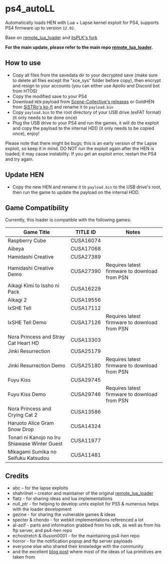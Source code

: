 # ps4_autoLL

Automatically loads HEN with Lua + Lapse kernel exploit for PS4, supports PS4 firmware up to version `12.02`.

Base on [remote_lua_loader](https://github.com/shahrilnet/remote_lua_loader) and [itsPLK's fork](https://github.com/itsPLK/ps5_lua_loader)

**For the main update, please refer to the main repo [remote_lua_loader](https://github.com/shahrilnet/remote_lua_loader).**

## How to use
* Copy all files from the savedata dir to your decrypted save (make sure to delete all files except the "sce_sys" folder before copy), then encrypt and resign to your accounts (you can either use Apollo and Discord bot from HTOS)
* Copy the modified save to your PS4
* Download `HEN` payload from [Scene-Collective's releases](https://github.com/Scene-Collective/ps4-hen/releases) or GoldHEN from [SiSTRo's ko-fi](https://ko-fi.com/s/bd655acbdband) and rename it to `payload.bin`
* Copy `payload.bin` to the root directory of your USB drive (exFAT format) (it only needs to be done once)
* Plug the USB drive to your PS4 and run the games, it will do the exploit and copy the payload to the internal HDD (it only needs to be copied once), enjoy! <be>

Please note that there might be bugs; this is an early version of the Lapse exploit, so keep it in mind. <be>
DO NOT run the exploit again after the HEN is loaded; it may cause instability. <be>
If you get an exploit error, restart the PS4 and try again.

## Update HEN

* Copy the new HEN and rename it to `payload.bin` to the USB drive's root, then run the game to update the payload on the internal HDD.

## Game Compatibility

Currently, this loader is compatible with the following games:
  
| Game Title                            | TITLE ID    | Notes                                                                           |
|---------------------------------------|-------------|---------------------------------------------------------------------------------|
| Raspberry Cube                        | CUSA16074   |                                                                                 |
| Aibeya                                | CUSA17068   |                                                                                 |
| Hamidashi Creative                    | CUSA27389   |                                                                                 |
| Hamidashi Creative Demo               | CUSA27390   | Requires latest firmware to download from PSN                                   |
| Aikagi Kimi to Issho ni Pack          | CUSA16229   |                                                                                 |
| Aikagi 2                              | CUSA19556   |                                                                                 |
| IxSHE Tell                            | CUSA17112   |                                                                                 |
| IxSHE Tell Demo                       | CUSA17126   | Requires latest firmware to download from PSN                                   |
| Nora Princess and Stray Cat Heart HD  | CUSA13303   |                                                                                 |
| Jinki Resurrection                    | CUSA25179   |                                                                                 |
| Jinki Resurrection Demo               | CUSA25180   | Requires latest firmware to download from PSN                                   |
| Fuyu Kiss                             | CUSA29745   |                                                                                 |
| Fuyu Kiss Demo                        | CUSA29746   | Requires latest firmware to download from PSN                                   |
| Nora Princess and Crying Cat 2        | CUSA13586   |                                                                                 |
| Haruoto Alice Gram Snow Drop          | CUSA14324   |                                                                                 |
| Tonari ni Kanojo no Iru Shiawase Winter Guest          | CUSA11977   |                                                                                 |
| Mikagami Sumika no Seifuku Katsudou          | CUSA11481   |                                                                                 |

## Credits

* abc – for the lapse exploits
* shahrilnet – creator and maintainer of the original [remote_lua_loader](https://github.com/shahrilnet/remote_lua_loader)
* flatz - for sharing ideas and lua implementations
* null_ptr - for helping to develop umtx exploit for PS5 & numerous helps with the loader development
* gezine - for sharing the vulnerable games & ideas
* specter & chendo - for webkit implementations referenced a lot
* al-azif - parts and information grabbed from his sdk, as well as from his ftp server, and ps4-hen repo
* echostretch & illusion0001 - for the maintaining ps4-hen repo
* horror - for the notification popup and ftp server payloads
* everyone else who shared their knowledge with the community
* and the excellent [blog post](https://memorycorruption.net/posts/rce-lua-factorio/) where most of the ideas of lua primitives are taken from 

